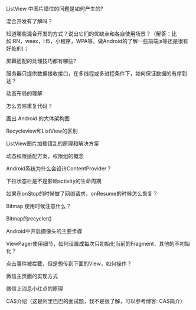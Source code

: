 ListView 中图片错位的问题是如何产生的?



混合开发有了解吗？



知道哪些混合开发的方式？说出它们的优缺点和各自使用场景？（解答：比如:RN，weex，H5，小程序，WPA等。做Android的了解一些前端js等还是很有好处的)；



屏幕适配的处理技巧都有哪些?



服务器只提供数据接收接口，在多线程或多进程条件下，如何保证数据的有序到达？



动态布局的理解



怎么去除重复代码？



画出 Android 的大体架构图



Recycleview和ListView的区别



ListView图片加载错乱的原理和解决方案



动态权限适配方案，权限组的概念



Android系统为什么会设计ContentProvider？



下拉状态栏是不是影响activity的生命周期



如果在onStop的时候做了网络请求，onResume的时候怎么恢复？



Bitmap 使用时候注意什么？



Bitmap的recycler()



Android中开启摄像头的主要步骤



ViewPager使用细节，如何设置成每次只初始化当前的Fragment，其他的不初始化？



点击事件被拦截，但是想传到下面的View，如何操作？



微信主页面的实现方式





微信上消息小红点的原理



CAS介绍（这是阿里巴巴的面试题，我不是很了解，可以参考博客: CAS简介）